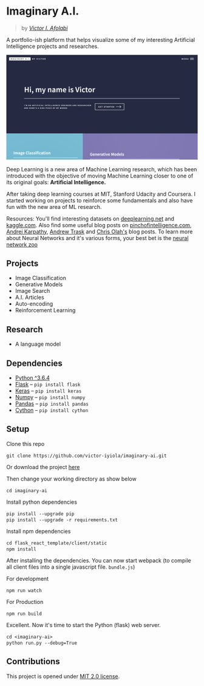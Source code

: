# Imaginary A.I.

> by _[Victor I. Afolabi](https://github.com/victor-iyiola/)_

A portfolio-ish platform that helps visualize some of my interesting Artificial Intelligence projects and researches.

![Imaginary A.I. homepage](static/images/imaginary-ai-homepage.png)

Deep Learning is a new area of Machine Learning research, which has been introduced with the objective of moving Machine Learning closer to one of its original goals: **Artificial Intelligence.**

After taking deep learning courses at MIT, Stanford Udacity and Coursera. I started working on projects to reinforce some fundamentals and also have fun with the new area of ML research.

Resources: You'll find interesting datasets on [deeplearning.net](http://deeplearning.net/datasets/) and [kaggle.com](https://www.kaggle.com/datasets). Also find some useful blog posts on [pinchofintelligence.com](https://www.pinchofintelligence.com/), [Andrej Karpathy](http://karpathy.github.io/), [Andrew Trask](https://iamtrask.github.io/) and [Chris Olah's](http://colah.github.io/) blog posts. To learn more about Neural Networks and it's various forms, your best bet is the [neural network zoo](http://www.asimovinstitute.org/neural-network-zoo/)

## Projects

- Image Classification
- Generative Models
- Image Search
- A.I. Articles
- Auto-encoding
- Reinforcement Learning

## Research

- A language model

## Dependencies

- [Python ^3.6.4](http://python.org/)
- [Flask](http://flask.pocoo.org/) – ```pip install flask```
- [Keras](http://keras.io/) – ```pip install keras```
- [Numpy](http://www.numpy.org/) – ```pip install numpy```
- [Pandas](https://pandas.pydata.org/) – ```pip install pandas```
- [Cython](http://cython.org/) – ```pip install cython```

## Setup

Clone this repo 
```commandline
git clone https://github.com/victor-iyiola/imaginary-ai.git
```

Or download the project [here](https://github.com/victor-iyiola/imaginary-ai/archive/fullstack.zip)

Then change your working directory as show below
```commandline
cd imaginary-ai
```

Install python dependencies
```commandline
pip install --upgrade pip
pip install --upgrade -r requirements.txt
```

Install npm dependencies
```commandline
cd flask_react_template/client/static
npm install
```

After installing the dependencies. You can now start webpack (to compile all client files into a single javascript file. `bundle.js`)

For development
```commandline
npm run watch
```

For Production
```commandline
npm run build
```

Excellent. Now it's time to start the Python (flask) web server.
```
cd <imaginary-ai>
python run.py --debug=True
```
## Contributions

This project is opened under [MIT 2.0 license](https://github.com/victor-iyiola/imaginary-ai/blob/fullstack/LICENSE).
